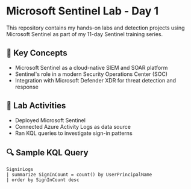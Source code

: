 # Microsoft Sentinel Lab - Day 1

This repository contains my hands-on labs and detection projects using Microsoft Sentinel as part of my 11-day Sentinel training series.

## 🧠 Key Concepts
- Microsoft Sentinel as a cloud-native SIEM and SOAR platform
- Sentinel's role in a modern Security Operations Center (SOC)
- Integration with Microsoft Defender XDR for threat detection and response

## 🧪 Lab Activities
- Deployed Microsoft Sentinel
- Connected Azure Activity Logs as data source
- Ran KQL queries to investigate sign-in patterns

## 🔍 Sample KQL Query
```kql
SigninLogs
| summarize SignInCount = count() by UserPrincipalName
| order by SignInCount desc
